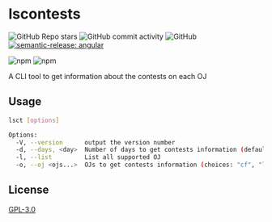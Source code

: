 # lscontests

![GitHub Repo stars](https://img.shields.io/github/stars/StableAgOH/lscontests?style=social)
![GitHub commit activity](https://img.shields.io/github/commit-activity/m/StableAgOH/lscontests)
![GitHub](https://img.shields.io/github/license/StableAgOH/lscontests)
[![semantic-release: angular](https://img.shields.io/badge/semantic--release-angular-e10079?logo=semantic-release)](https://github.com/semantic-release/semantic-release)

![npm](https://img.shields.io/npm/v/lscontests)
![npm](https://img.shields.io/npm/dw/lscontests)

A CLI tool to get information about the contests on each OJ

## Usage

```bash
lsct [options]

Options:
  -V, --version      output the version number
  -d, --days, <day>  Number of days to get contests information (default: "3")
  -l, --list         List all supported OJ
  -o, --oj <ojs...>  OJs to get contests information (choices: "cf", "lg")
```

## License

[GPL-3.0](https://www.gnu.org/licenses/gpl-3.0.html)
